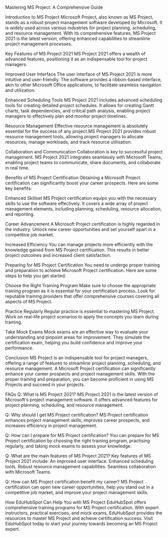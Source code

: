 Mastering MS Project: A Comprehensive Guide

Introduction to MS Project
Microsoft Project, also known as MS Project, stands as a robust project management software developed by Microsoft. It is widely used across various industries for project planning, scheduling, and resource management. With its comprehensive features, MS Project 2021 is the latest version, offering enhanced capabilities to streamline project management processes.

Key Features of MS Project 2021
MS Project 2021 offers a wealth of advanced features, positioning it as an indispensable tool for project managers.

Improved User Interface
The user interface of MS Project 2021 is more intuitive and user-friendly. The software provides a ribbon-based interface, akin to other Microsoft Office applications, to facilitate seamless navigation and utilization.

Enhanced Scheduling Tools
MS Project 2021 includes advanced scheduling tools for creating detailed project schedules. It allows for creating Gantt charts, task dependencies, and critical path analysis, enabling project managers to effectively plan and monitor project timelines.

Resource Management
Effective resource management is absolutely essential for the success of any project.MS Project 2021 provides robust resource management tools, allowing project managers to allocate resources, manage workloads, and track resource utilisation.

Collaboration and Communication
Collaboration is key to successful project management. MS Project 2021 integrates seamlessly with Microsoft Teams, enabling project teams to communicate, share documents, and collaborate in real time.

Benefits of MS Project Certification
Obtaining a Microsoft Project certification can significantly boost your career prospects. Here are some key benefits:

Enhanced Skillset
MS Project certification equips you with the necessary skills to use the software effectively. It covers a wide array of project management elements, including planning, scheduling, resource allocation, and reporting.

Career Advancement
A Microsoft Project certification is highly regarded in the industry. Unlock new career opportunities and set yourself apart in a competitive job market.

Increased Efficiency
You can manage projects more efficiently with the knowledge gained from MS Project certification. This results in better project outcomes and increased client satisfaction.

Preparing for MS Project Certification
You need to undergo proper training and preparation to achieve Microsoft Project certification. Here are some steps to help you get started:

Choose the Right Training Program
Make sure to choose the appropriate training program as it is essential for your certification process. Look for reputable training providers that offer comprehensive courses covering all aspects of MS Project.

Practice Regularly
Regular practice is essential to mastering MS Project. Work on real-life project scenarios to apply the concepts you learn during training.

Take Mock Exams
Mock exams are an effective way to evaluate your understanding and pinpoint areas for improvement. They simulate the certification exam, helping you build confidence and improve your performance.

Conclusion
MS Project is an indispensable tool for project managers, offering a range of features to streamline project planning, scheduling, and resource management. A Microsoft Project certification can significantly enhance your career prospects and project management skills. With the proper training and preparation, you can become proficient in using MS Projects and succeed in your projects.

FAQs
Q: What is MS Project 2021?
MS Project 2021 is the latest version of Microsoft's project management software. It offers advanced features for project planning, scheduling, and resource management.

Q: Why should I get MS Project certification?
MS Project certification enhances project management skills, improves career prospects, and increases efficiency in project management.

Q: How can I prepare for MS Project certification?
You can prepare for MS Project certification by choosing the right training program, practising regularly, and taking mock exams to assess your knowledge.

Q: What are the main features of MS Project 2021?
Key features of MS Project 2021 include:
An improved user interface.
Enhanced scheduling tools.
Robust resource management capabilities.
Seamless collaboration with Microsoft Teams.

Q: How can MS Project certification benefit my career?
MS Project certification can open new career opportunities, help you stand out in a competitive job market, and improve your project management skills.

How EduHubSpot Can Help You with MS Project
EduHubSpot offers comprehensive training programs for MS Project certification. With expert instructors, practical exercises, and mock exams, EduHubSpot provides the resources to master MS Project and achieve certification success. Visit EduHubSpot today to start your journey towards becoming an MS Project expert.
